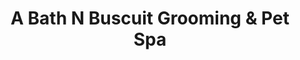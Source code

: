 ---
title: "A Bath N Buscuit Grooming & Pet Spa"
url: /modesto/a-bath-n-buscuit-grooming-and-pet-spa/
shop: pet grooming
---
